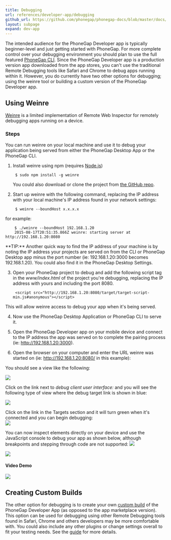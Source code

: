 ```yaml
---
title: Debugging
url: references/developer-app/debugging
github_url: https://github.com/phonegap/phonegap-docs/blob/master/docs/3-references/developer-app/5-debugging.html.md
layout: subpage
expand: dev-app
---
```


The intended audience for the PhoneGap Developer app is typically beginner-level and just getting started with PhoneGap. For
more complete control over your debugging environment you should plan to use the full featured [PhoneGap CLI](https://www.npmjs.com/package/phonegap).
Since the PhoneGap Developer app is a production version app downloaded from the app stores, you can't use the traditional Remote Debugging
 tools like Safari and Chrome to debug apps running within it. However, you do currently have two other options for debugging; using the weinre
 tool or building a custom version of the PhoneGap Developer app.

## Using Weinre
[Weinre](https://www.npmjs.com/package/weinre) is a limited implementation of Remote Web Inspector for remotely debugging apps running on a device.

### Steps
You can run weinre on your local machine and use it to debug your application being served from either the PhoneGap Desktop App or
the PhoneGap CLI.

1. Install weinre using npm (requires [Node.js](http://nodejs.org))

        $ sudo npm install -g weinre

    You could also download or clone the project from [the GitHub repo](https://github.com/apache/cordova-weinre).

2. Start up weinre with the following command, replacing the IP address with your local machine's IP address found in your network settings:

        $ weinre --boundHost x.x.x.x

  for example:

        $ ./weinre --boundHost 192.168.1.20    
        2015-08-17T20:51:35.866Z weinre: starting server at http://192.168.1.20:8080

  <div class="alert--tip">**TIP:** Another quick way to find the IP address of your machine is by noting the IP address your projects are served on from
  the CLI or PhoneGap Desktop app minus the port number (ie: 192.168.1.20:3000 becomes 192.168.1.20). You could also find it in the PhoneGap
  Desktop Settings.</div>

3. Open your PhoneGap project to debug and add the following script tag in the *www/index.html* of the project you're debugging, replacing the
IP address with yours and including the port 8080.

        <script src="http://192.168.1.20:8080/target/target-script-min.js#anonymous"></script>

 This will allow weinre access to debug your app when it's being served.  

4. Now use the PhoneGap Desktop Application or PhoneGap CLI to serve it.

5. Open the PhoneGap Developer app on your mobile device and connect to the IP address the app was served on to complete
the pairing process (ie: http://192.168.1.20:3000).

6. Open the browser on your computer and enter the URL weinre was started on (ie: http://192.168.1.20:8080/ in this example):

  You should see a view like the following:

  ![](/images/weinre-home.png)

  Click on the link next to *debug client user interface:* and you will see the following type of view where the debug target link is shown in blue:

  ![](/images/weinre-target.png)

  Click on the link in the Targets section and it will turn green when it's connected and you can begin debugging:  
  ![](/images/weinre-connected.png)

  You can now inspect elements directly on your device and use the JavaScript console to debug your app as shown below, although breakpoints and stepping
  through code are not supported:
  ![](/images/weinre-demo.png)      

  <img class="mobile-image" src="/images/weinre-inspect.png"/>

 #### Video Demo
 ![](/images/weinre-demo-video.gif)


## Creating Custom Builds
The other option for debugging is to create your own [custom build](/references/developer-app/custom-build/ios) of the PhoneGap Developer App
(as opposed to the app marketplace version). This option can be used for debugging using other Remote Debugging tools found in Safari, Chrome
and others developers may be more comfortable with. You could also include any other plugins or change settings overall to fit your testing needs.
See the [guide](/references/developer-app/custom-build/ios) for more details.
